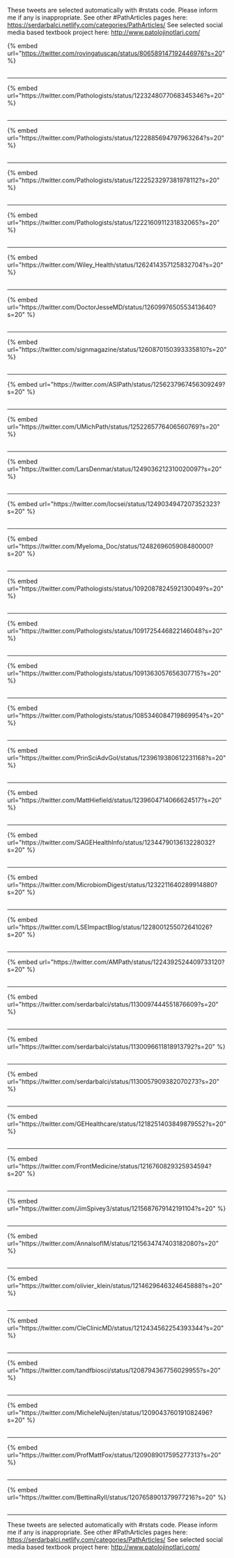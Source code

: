 

These tweets are selected automatically with #rstats code. Please inform me if any is inappropriate.
See other #PathArticles pages here: https://serdarbalci.netlify.com/categories/PathArticles/ 
See selected social media based textbook project here: http://www.patolojinotlari.com/

{% embed url="https://twitter.com/rovingatuscap/status/806589147192446976?s=20" %}<br>
<br>
<hr>
{% embed url="https://twitter.com/Pathologists/status/1223248077068345346?s=20" %}<br>
<br>
<hr>
{% embed url="https://twitter.com/Pathologists/status/1222885694797963264?s=20" %}<br>
<br>
<hr>
{% embed url="https://twitter.com/Pathologists/status/1222523297381978112?s=20" %}<br>
<br>
<hr>
{% embed url="https://twitter.com/Pathologists/status/1222160911231832065?s=20" %}<br>
<br>
<hr>
{% embed url="https://twitter.com/Wiley_Health/status/1262414357125832704?s=20" %}<br>
<br>
<hr>
{% embed url="https://twitter.com/DoctorJesseMD/status/1260997650553413640?s=20" %}<br>
<br>
<hr>
{% embed url="https://twitter.com/signmagazine/status/1260870150393335810?s=20" %}<br>
<br>
<hr>
{% embed url="https://twitter.com/ASIPath/status/1256237967456309249?s=20" %}<br>
<br>
<hr>
{% embed url="https://twitter.com/UMichPath/status/1252265776406560769?s=20" %}<br>
<br>
<hr>
{% embed url="https://twitter.com/LarsDenmar/status/1249036212310020097?s=20" %}<br>
<br>
<hr>
{% embed url="https://twitter.com/locsei/status/1249034947207352323?s=20" %}<br>
<br>
<hr>
{% embed url="https://twitter.com/Myeloma_Doc/status/1248269605908480000?s=20" %}<br>
<br>
<hr>
{% embed url="https://twitter.com/Pathologists/status/1092087824592130049?s=20" %}<br>
<br>
<hr>
{% embed url="https://twitter.com/Pathologists/status/1091725446822146048?s=20" %}<br>
<br>
<hr>
{% embed url="https://twitter.com/Pathologists/status/1091363057656307715?s=20" %}<br>
<br>
<hr>
{% embed url="https://twitter.com/Pathologists/status/1085346084719869954?s=20" %}<br>
<br>
<hr>
{% embed url="https://twitter.com/PrinSciAdvGoI/status/1239619380612231168?s=20" %}<br>
<br>
<hr>
{% embed url="https://twitter.com/MattHiefield/status/1239604714066624517?s=20" %}<br>
<br>
<hr>
{% embed url="https://twitter.com/SAGEHealthInfo/status/1234479013613228032?s=20" %}<br>
<br>
<hr>
{% embed url="https://twitter.com/MicrobiomDigest/status/1232211640289914880?s=20" %}<br>
<br>
<hr>
{% embed url="https://twitter.com/LSEImpactBlog/status/1228001255072641026?s=20" %}<br>
<br>
<hr>
{% embed url="https://twitter.com/AMPath/status/1224392524409733120?s=20" %}<br>
<br>
<hr>
{% embed url="https://twitter.com/serdarbalci/status/1130097444551876609?s=20" %}<br>
<br>
<hr>
{% embed url="https://twitter.com/serdarbalci/status/1130096611818913792?s=20" %}<br>
<br>
<hr>
{% embed url="https://twitter.com/serdarbalci/status/1130057909382070273?s=20" %}<br>
<br>
<hr>
{% embed url="https://twitter.com/GEHealthcare/status/1218251403849879552?s=20" %}<br>
<br>
<hr>
{% embed url="https://twitter.com/FrontMedicine/status/1216760829325934594?s=20" %}<br>
<br>
<hr>
{% embed url="https://twitter.com/JimSpivey3/status/1215687679142191104?s=20" %}<br>
<br>
<hr>
{% embed url="https://twitter.com/AnnalsofIM/status/1215634747403182080?s=20" %}<br>
<br>
<hr>
{% embed url="https://twitter.com/olivier_klein/status/1214629646324645888?s=20" %}<br>
<br>
<hr>
{% embed url="https://twitter.com/CleClinicMD/status/1212434562254393344?s=20" %}<br>
<br>
<hr>
{% embed url="https://twitter.com/tandfbiosci/status/1208794367756029955?s=20" %}<br>
<br>
<hr>
{% embed url="https://twitter.com/MicheleNuijten/status/1209043760191082496?s=20" %}<br>
<br>
<hr>
{% embed url="https://twitter.com/ProfMattFox/status/1209089017595277313?s=20" %}<br>
<br>
<hr>
{% embed url="https://twitter.com/BettinaRyll/status/1207658901379977216?s=20" %}<br>
<br>
<hr>


These tweets are selected automatically with #rstats code. Please inform me if any is inappropriate.
See other #PathArticles pages here: https://serdarbalci.netlify.com/categories/PathArticles/ 
See selected social media based textbook project here: http://www.patolojinotlari.com/
